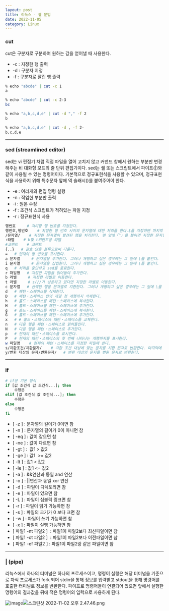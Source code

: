 ```yaml
---
layout: post
title: 리눅스 - 쉘 문법
date: 2022-11-05
category: Linux
---
```


### cut

cut은 구분자로 구분하여 원하는 값을 얻어낼 때 사용한다.

- -c : 지정한 행 출력
- -d : 구분자 지정
- -f : 구분자로 잘린 행 출력

```bash
% echo "abcde" | cut -c 1
a

% echo "abcde" | cut -c 2-3
bc

% echo "a,b,c,d,e" | cut -d "," -f 2  
b

% echo "a,b,c,d,e" | cut -d , -f 2-  
b,c,d,e
```

---

### sed (streamlined editor)

sed는 vi 편집기 처럼 직접 파일을 열어 고치지 않고 커맨드 창에서 원하는 부분만 변경해주는 비 대화형 모드의 줄 단위 편집기이다. sed는 쉘 또는 스크립트에서 파이프(|)와 같이 사용될 수 있는 명령어이다. 기본적으로 정규표현식을 사용할 수 있으며, 정규표현식을 사용하지 위해 특수문자 앞에 역 슬래시(\)를 붙여주어야 한다.

- -e : 여러개의 편집 명령 실행
- -n : 작업한 부분만 출력
- -i : 원본 수정
- -f : 조건식 스크립트가 적혀있는 파일 지정
- -r : 정규표현식 사용

```bash
행번호     # 처리할 행 번호를 지정한다.
행번호,행번호    # 지정한 행 번호 사이의 문자열에 대한 처리를 한다.$를 지정하면 마지막 행을 표시해준다.
/문자열/    # 지정한 문자열이 발견된 행을 처리한다. 맨 앞에「^」를 붙이면 지정한 문자열로부터 시작하는 행, 행 끝에「$」를 붙이면 지정한 문자열로 끝나는 행이 대상이 된다. 행 번호의 범위를 지정해서도 사용할 수 있다.
:라벨    # b및 t커맨드용 라벨
#코멘트    # 코멘트
{..}   # 괄호 안을 블록으로써 다룬다.
=   # 현재의 행 번호를 표시한다.
a 문자열     # 문자열을 추가한다. 그러나 개행하고 싶은 경우에는 그 앞에 \를 붙인다.
i 문자열     # 문자열을 삽입한다. 그러나 개행하고 싶은 경우에는 그 앞에 \를 붙인다.
q   # 처리를 중단하고 sed를 종료한다.
r 파일명   # 지정한 파일을 읽어들여 추가한다.
b 라벨     # 지정한 라벨로 이동한다.
t 라벨     # s///가 성공하고 있다면 지정한 라벨로 이동한다.
c 문자열   # 선택된 행을 문자열로 치환한다. 그러나 개행하고 싶은 경우에는 그 앞에 \를 붙인다.
d   # 패턴・스페이스를 삭제한다.
D   # 패턴・스페이스 안의 제일 첫 개행까지 삭제한다.
h   # 홀드・스페이스를 패턴・스페이스에 복사한다.
H   # 홀드・스페이스를 패턴・스페이스에 추가한다.
g   # 홀드・스페이스를 패턴・스페이스에 복사한다.
G   # 홀드・스페이스를 패턴・스페이스에 추가한다.
x   # # 홀드・스페이스와 패턴・스페이스를 교체한다.
n   # 다음 행을 패턴・스페이스로 읽어들인다.
N   # 다음 행을 패턴・스페이스로 추가한다.
p   # 현재의 패턴・스페이스를 표시한다.
P   # 현재의 패턴・스페이스의 첫 번째 나타나는 개행까지를 표시한다.
w 파일명    # 현재의 패턴・스페이스를 지정한 파일에 쓴다.
s/치환조건/치환문자/    # 치환 조건 대상에 맞는 문자를 치환 문자로 변환한다. 마지막에 g를 붙인 경우 치환 대상이 되는 모든 문자열을 치환한다.
y/변환 대상의 문자/변환문자/   # 변환 대상의 문자를 변환 문자로 변환한다.
```

---

### if

```bash
# if문 기본 형식
if [값 조건식 값 조건식...]; then
    수행문
elif [값 조건식 값 조건식...]; then
    수행문
else
    수행문
fi
```

- [ -z ] : 문자열의 길이가 0이면 참
- [ -n ] : 문자열의 길이가 0이 아니면 참
- [ -eq ] : 값이 같으면 참
- [ -ne ] : 값이 다르면 참
- [ -gt ] :  값1 > 값2
- [ -ge ] : 값1  >= 값2
- [ -lt ] : 값1 < 값2
- [ -le ] : 값1 <= 값2
- [ -a ] : &&연산과 동일 and 연산
- [ -o ] : ||연산과 동일 xor 연산
- [ -d ] : 파일이 디렉토리면 참
- [ -e ] : 파일이 있으면 참
- [ -L ] : 파일이 심볼릭 링크면 참
- [ -r ] : 파일이 읽기 가능하면 참
- [ -s ] : 파일의 크기가 0 보다 크면 참
- [ -w ] : 파일이 쓰기 가능하면 참
- [ -x ] : 파일이 실행 가능하면 참
- [ 파일1 -nt 파일2 ]  : 파일1이 파일2보다 최신파일이면 참
- [ 파일1 -ot 파일2 ]  : 파일1이 파일2보다 이전파일이면 참
- [ 파일1 -ef 파일2 ] : 파일1이 파일2랑 같은 파일이면 참

---

### | (pipe)

리눅스에서 하나의 터미널은 하나의 프로세스이고, 명령어 실행은 해당 터미널을 기준으로 자식 프로세스가 fork 되어 stdin을 통해 정보를 입력받고 stdout을 통해 명령어를 호출한 터미널로 정보를 반환한다. 파이프로 명령어들이 연결되어 있으면 앞에서 실행한 명령어의 결과값을 뒤에 적은 명령어의 입력으로 사용하게 된다. 

![image](https://user-images.githubusercontent.com/61526722/200105211-d9f6e72b-7a40-4a33-903d-9cd3b3bc2055.png)![스크린샷 2022-11-02 오후 2.47.46.png](https://s3-us-west-2.amazonaws.com/secure.notion-static.com/7245e968-dad1-48a2-83fe-dd31a31fc244/%E1%84%89%E1%85%B3%E1%84%8F%E1%85%B3%E1%84%85%E1%85%B5%E1%86%AB%E1%84%89%E1%85%A3%E1%86%BA_2022-11-02_%E1%84%8B%E1%85%A9%E1%84%92%E1%85%AE_2.47.46.png)
